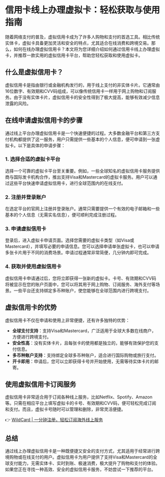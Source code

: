 # 信用卡线上办理虚拟卡：轻松获取与使用指南

随着网络支付的普及，虚拟信用卡成为了许多人购物和支付的首选工具。相比传统实体卡，虚拟卡具备更加灵活和安全的特点，尤其适合在线消费和跨境交易。那么，如何在线办理虚拟信用卡？本文将为您详细介绍如何通过信用卡线上办理虚拟卡，并推荐一款实用的虚拟信用卡平台，帮助您轻松获取和使用虚拟卡。

## 什么是虚拟信用卡？

虚拟信用卡是指由银行或金融机构发行的，用于线上支付的非实体卡片。它通常由16位数字、有效期和CVV码组成，可以像传统信用卡一样用于网上购物和订阅服务。由于没有实体卡片，虚拟信用卡的安全性得到了极大提高，能够有效减少信息泄露的风险。

## 在线申请虚拟信用卡的步骤

通过线上平台办理虚拟信用卡是一个快速便捷的过程。大多数金融平台和第三方支付机构都提供了这一服务，用户只需提供一些基本的个人信息，便可申请到一张虚拟卡。以下是具体的申请步骤：

### 1. 选择合适的虚拟卡平台

选择一个可靠的虚拟卡平台至关重要。例如，一些全球知名的虚拟信用卡服务提供商与国际发卡机构合作，推出支持Visa和Mastercard的虚拟卡服务。用户可以通过这些平台快速申请虚拟信用卡，进行全球范围内的在线支付。

### 2. 注册并登录账户

在选定平台的官网上注册并登录账户。通常只需要提供一个有效的电子邮箱和一些基本的个人信息（无需实名信息），便可顺利完成注册过程。

### 3. 申请虚拟信用卡

登录后，进入虚拟卡申请页面。选择您需要的虚拟卡类型（如Visa或Mastercard），并填写必要的申请信息。您可以选择申请单张虚拟卡，也可以申请多张卡片用于不同的消费场景。申请过程通常非常简便，几分钟内即可完成。

### 4. 获取并使用虚拟信用卡

虚拟信用卡申请通过后，您将立即获得一张新的虚拟卡。卡号、有效期和CVV码将被显示在您的账户页面中，您可以将其用于网上购物、订阅服务、海外支付等场景。一些平台还支持绑定多币种账户，使您能够在全球范围内进行跨境支付。

## 虚拟信用卡的优势

虚拟信用卡不仅在申请和使用上非常便捷，还有许多独特的优势：

- **全球支付支持**：支持Visa和Mastercard，广泛适用于全球大多数在线商户，方便进行跨境支付。
- **安全性高**：没有实体卡片，且每张卡的使用都是独立的，能够有效保护您的支付信息。
- **多币种账户支持**：支持绑定全球多币种账户，适合进行国际购物或旅行支付。
- **开卡即用**：申请后，您可以立即获得卡号并开始使用，无需等待实体卡片的邮寄。

## 使用虚拟信用卡订阅服务

虚拟信用卡非常适合用于订阅各种线上服务，比如Netflix、Spotify、Amazon等。只需在相应平台上填写虚拟卡的卡号、有效期和CVV码，便可轻松完成订阅和支付。而且，虚拟卡号随时可以管理和删除，非常灵活便捷。

👉 [WildCard | 一分钟注册，轻松订阅海外线上服务](https://bbtdd.com/WildCard)

## 总结

通过线上办理虚拟信用卡是一种既便捷又安全的支付方式，尤其适用于经常进行跨境购物或在线支付的用户。虚拟信用卡为用户提供了支持Visa和Mastercard的全球支付能力，无需实体卡、实时到账、极速消费，极大提升了购物和支付的体验。如果您正在寻找一种高效、安全的虚拟信用卡服务，不妨尝试一下推荐的平台。
